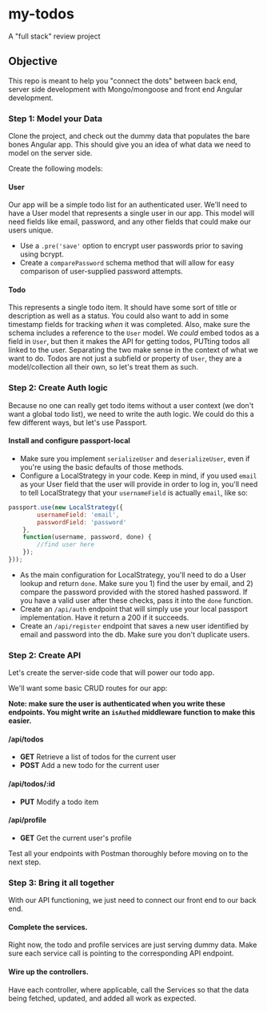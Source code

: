 # my-todos
A "full stack" review project

## Objective
This repo is meant to help you "connect the dots" between back end, server side development with Mongo/mongoose and front end Angular development.

### Step 1: Model your Data
Clone the project, and check out the dummy data that populates the bare bones Angular app. This should give you an idea of what data we need to model on the server side.

Create the following models:

#### User
Our app will be a simple todo list for an authenticated user. We'll need to have a User model that represents a single user in our app. This model will need fields like email, password, and any other fields that could make our users unique.

* Use a `.pre('save'` option to encrypt user passwords prior to saving using bcrypt.
* Create a `comparePassword` schema method that will allow for easy comparison of user-supplied password attempts.

#### Todo
This represents a single todo item. It should have some sort of title or description as well as a status. You could also want to add in some timestamp fields for tracking *when* it was completed. Also, make sure the schema includes a reference to the `User` model. We *could* embed todos as a field in `User`, but then it makes the API for getting todos, PUTting todos all linked to the user. Separating the two make sense in the context of what we want to do. Todos are not just a subfield or property of `User`, they are a model/collection all their own, so let's treat them as such.

### Step 2: Create Auth logic
Because no one can really get todo items without a user context (we don't want a global todo list), we need to write the auth logic. We could do this a few different ways, but let's use Passport.

#### Install and configure passport-local
* Make sure you implement `serializeUser` and `deserializeUser`, even if you're using the basic defaults of those methods.
* Configure a LocalStrategy in your code. Keep in mind, if you used `email` as your User field that the user will provide in order to log in, you'll need to tell LocalStrategy that your `usernameField` is actually `email`, like so:

```javascript
passport.use(new LocalStrategy({
		usernameField: 'email',
		passwordField: 'password'
	}, 
	function(username, password, done) {
		//find user here
	});
}));
```

* As the main configuration for LocalStrategy, you'll need to do a User lookup and return `done`. Make sure you 1) find the user by email, and 2) compare the password provided with the stored hashed password. If you have a valid user after these checks, pass it into the `done` function.
* Create an `/api/auth` endpoint that will simply use your local passport implementation. Have it return a 200 if it succeeds.
* Create an `/api/register` endpoint that saves a new user identified by email and password into the db. Make sure you don't duplicate users.

### Step 2: Create API
Let's create the server-side code that will power our todo app. 

We'll want some basic CRUD routes for our app:

**Note: make sure the user is authenticated when you write these endpoints. You might write an `isAuthed` middleware function to make this easier.**

#### /api/todos
* **GET** Retrieve a list of todos for the current user
* **POST** Add a new todo for the current user

#### /api/todos/:id
* **PUT** Modify a todo item

#### /api/profile
* **GET** Get the current user's profile

Test all your endpoints with Postman thoroughly before moving on to the next step.

### Step 3: Bring it all together

With our API functioning, we just need to connect our front end to our back end.

#### Complete the services.
Right now, the todo and profile services are just serving dummy data. Make sure each service call is pointing to the corresponding API endpoint.

#### Wire up the controllers.
Have each controller, where applicable, call the Services so that the data being fetched, updated, and added all work as expected.
